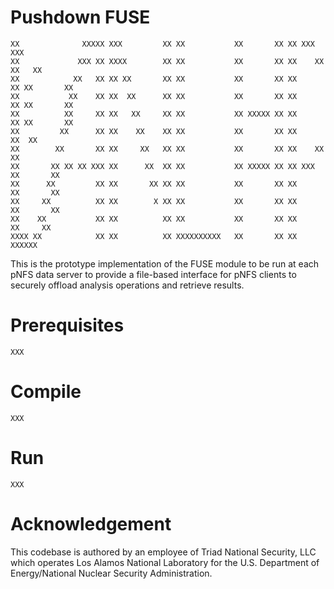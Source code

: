 Pushdown FUSE
================

```
XX              XXXXX XXX         XX XX           XX       XX XX XXX         XXX
XX             XXX XX XXXX        XX XX           XX       XX XX    XX     XX   XX
XX            XX   XX XX XX       XX XX           XX       XX XX      XX XX       XX
XX           XX    XX XX  XX      XX XX           XX       XX XX      XX XX       XX
XX          XX     XX XX   XX     XX XX           XX XXXXX XX XX      XX XX       XX
XX         XX      XX XX    XX    XX XX           XX       XX XX     XX  XX
XX        XX       XX XX     XX   XX XX           XX       XX XX    XX   XX
XX       XX XX XX XXX XX      XX  XX XX           XX XXXXX XX XX XXX     XX       XX
XX      XX         XX XX       XX XX XX           XX       XX XX         XX       XX
XX     XX          XX XX        X XX XX           XX       XX XX         XX       XX
XX    XX           XX XX          XX XX           XX       XX XX          XX     XX
XXXX XX            XX XX          XX XXXXXXXXXX   XX       XX XX            XXXXXX
```

This is the prototype implementation of the FUSE module to be run at each pNFS data server to provide a file-based interface for pNFS clients to securely offload analysis operations and retrieve results.

# Prerequisites

```
XXX
```

# Compile

```
XXX
```

# Run

```
XXX
```

# Acknowledgement

This codebase is authored by an employee of Triad National Security, LLC which operates Los Alamos National Laboratory for the U.S. Department of Energy/National Nuclear Security Administration.


